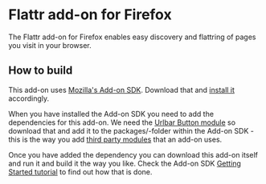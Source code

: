 Flattr add-on for Firefox
=======

The Flattr add-on for Firefox enables easy discovery and flattring of pages you visit in your browser.

## How to build

This add-on uses [Mozilla's Add-on SDK](https://addons.mozilla.org/developers/builder). Download that and [install it](https://addons.mozilla.org/en-US/developers/docs/sdk/1.4/dev-guide/addon-development/installation.html) accordingly.

When you have installed the Add-on SDK you need to add the dependencies for this add-on. We need the [Urlbar Button module](https://github.com/voxpelli/moz-urlbarbutton) so download that and add it to the packages/-folder within the Add-on SDK - this is the way you add [third party modules](https://addons.mozilla.org/en-US/developers/docs/sdk/1.4/dev-guide/addon-development/third-party-packages.html) that an add-on uses.

Once you have added the dependency you can download this add-on itself and run it and build it the way you like. Check the Add-on SDK [Getting Started tutorial](https://addons.mozilla.org/en-US/developers/docs/sdk/1.4/dev-guide/addon-development/implementing-simple-addon.html) to find out how that is done.
